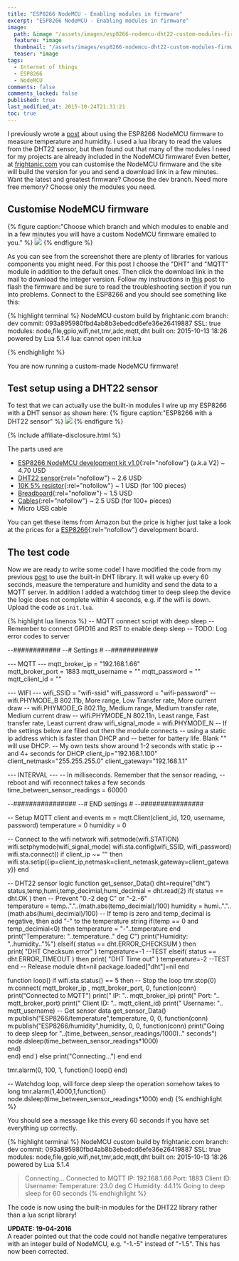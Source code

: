 ```yaml
---
title: "ESP8266 NodeMCU - Enabling modules in firmware"
excerpt: "ESP8266 NodeMCU - Enabling modules in firmware"
image:
  path: &image "/assets/images/esp8266-nodemcu-dht22-custom-modules-firmware-feature.png"
  feature: *image
  thumbnail: "/assets/images/esp8266-nodemcu-dht22-custom-modules-firmware-feature-th.png"
  teaser: *image
tags:
  - Internet of things
  - ESP8266
  - NodeMCU
comments: false
comments_locked: false
published: true
last_modified_at: 2015-10-24T21:31:21
toc: true
---
```

I previously wrote a [post](/projects/esp8266-nodemcu-dht22-mqtt-deep-sleep/) about using the ESP8266 NodeMCU firmware to measure temperature and humidity. I used a lua library to read the values from the DHT22 sensor, but then found out that many of the modules I need for my projects are already included in the NodeMCU firmware! Even better, at [frightanic.com](http://frightanic.com/nodemcu-custom-build/) you can customise the NodeMCU firmware and the site will build the version for you and send a download link in a few minutes. Want the latest and greatest firmware? Choose the dev branch. Need more free memory? Choose only the modules you need.

## Customise NodeMCU firmware
{% figure caption:"Choose which branch and which modules to enable and in a few minutes you will have a custom NodeMCU firmware emailed to you." %}
![](/assets/images/esp8266-nodemcu-dht22-custom-modules-firmware-configure-768.png)
{% endfigure %}

As you can see from the screenshot there are plenty of libraries for various components you might need. For this post I choose the "DHT" and "MQTT" module in addition to the default ones. Then click the download link in the mail to download the integer version. Follow my instructions in [this](/projects/esp8266-development-kit-nodemcu-firmware-update-os-x/) post to flash the firmware and be sure to read the troubleshooting section if you run into problems. Connect to the ESP8266 and you should see something like this:

{% highlight terminal %}
NodeMCU custom build by frightanic.com
	branch: dev
	commit: 093a895980fbd4ab8b3ebedcd6efe36e26419887
	SSL: true
	modules: node,file,gpio,wifi,net,tmr,adc,mqtt,dht
 	built on: 2015-10-13 18:26
  powered by Lua 5.1.4
lua: cannot open init.lua
>
{% endhighlight %}

You are now running a custom-made NodeMCU firmware!

## Test setup using a DHT22 sensor
To test that we can actually use the built-in modules I wire up my ESP8266 with a DHT sensor as shown here:
{% figure caption:"ESP8266 with a DHT22 sensor" %}
![](/assets/images/esp8266-nodemcu-dht22-mqtt-deep-sleep-DHT22.png)
{% endfigure %}

{% include affiliate-disclosure.html %}

The parts used are

* [ESP8266 NodeMCU development kit v1.0](https://www.aliexpress.com/item/V2-4M-4FLASH-NodeMcu-Lua-WIFI-Networking-development-board-Based-ESP8266/32448662166.html){:rel="nofollow"} (a.k.a V2) ~ 4.70 USD
* [DHT22 sensor](https://www.aliexpress.com/af/dht22.html?SearchText=dht22&blanktest=0&origin=n&jump=afs){:rel="nofollow"} ~ 2.6 USD
* [10K 5% resistor](https://www.aliexpress.com/store/product/100pcs-1-4W-5-Carbon-Film-Resistor-10K-11K-12K-15K-18K-ohm/605870_32836975230.html){:rel="nofollow"} ~ 1 USD (for 100 pieces)
* [Breadboard](https://www.aliexpress.com/af/breadboard.html?SearchText=breadboard&blanktest=0&origin=n&jump=afs){:rel="nofollow"} ~ 1.5 USD
* [Cables](https://www.aliexpress.com/af/Breadboard%25252dJumper%25252dCable%25252dWires%25252dKit.html?SearchText=Breadboard+Jumper+Cable+Wires+Kit&blanktest=0&origin=n&jump=afs){:rel="nofollow"} ~ 2.5 USD (for 100+ pieces)
* Micro USB cable

You can get these items from Amazon but the price is higher just take a look at the prices for a [ESP8266](https://www.amazon.com/s/ref=nb_sb_noss_2?url=search-alias%3Daps&field-keywords=nodemcu+development+board){:rel="nofollow"} development board.

## The test code
Now we are ready to write some code! I have modified the code from my previous [post](/projects/esp8266-nodemcu-dht22-mqtt-deep-sleep/) to use the built-in DHT library. It will wake up every 60 seconds, measure the temperature and humidity and send the data to a MQTT server. In addition I added a watchdog timer to deep sleep the device the logic does not complete within 4 seconds, e.g. if the wifi is down. Upload the code as `init.lua`.

{% highlight lua linenos %}
-- MQTT connect script with deep sleep
-- Remember to connect GPIO16 and RST to enable deep sleep
-- TODO: Log error codes to server

--############
--# Settings #
--############

--- MQTT ---
mqtt_broker_ip = "192.168.1.66"     
mqtt_broker_port = 1883
mqtt_username = ""
mqtt_password = ""
mqtt_client_id = ""

--- WIFI ---
wifi_SSID = "wifi-ssid"
wifi_password = "wifi-password"
-- wifi.PHYMODE_B 802.11b, More range, Low Transfer rate, More current draw
-- wifi.PHYMODE_G 802.11g, Medium range, Medium transfer rate, Medium current draw
-- wifi.PHYMODE_N 802.11n, Least range, Fast transfer rate, Least current draw
wifi_signal_mode = wifi.PHYMODE_N
-- If the settings below are filled out then the module connects
-- using a static ip address which is faster than DHCP and
-- better for battery life. Blank "" will use DHCP.
-- My own tests show around 1-2 seconds with static ip
-- and 4+ seconds for DHCP
client_ip="192.168.1.100"
client_netmask="255.255.255.0"
client_gateway="192.168.1.1"

--- INTERVAL ---
-- In milliseconds. Remember that the sensor reading,
-- reboot and wifi reconnect takes a few seconds
time_between_sensor_readings = 60000

--################
--# END settings #
--################

-- Setup MQTT client and events
m = mqtt.Client(client_id, 120, username, password)
temperature = 0
humidity = 0

-- Connect to the wifi network
wifi.setmode(wifi.STATION)
wifi.setphymode(wifi_signal_mode)
wifi.sta.config(wifi_SSID, wifi_password)
wifi.sta.connect()
if client_ip ~= "" then
    wifi.sta.setip({ip=client_ip,netmask=client_netmask,gateway=client_gateway})
end

-- DHT22 sensor logic
function get_sensor_Data()
    dht=require("dht")
    status,temp,humi,temp_decimial,humi_decimial = dht.read(2)
        if( status == dht.OK ) then
            -- Prevent "0.-2 deg C" or "-2.-6"          
            temperature = temp.."."..(math.abs(temp_decimial)/100)
            humidity = humi.."."..(math.abs(humi_decimial)/100)
            -- If temp is zero and temp_decimal is negative, then add "-" to the temperature string
            if(temp == 0 and temp_decimial<0) then
                temperature = "-"..temperature
            end
            print("Temperature: "..temperature.." deg C")
            print("Humidity: "..humidity.."%")
        elseif( status == dht.ERROR_CHECKSUM ) then          
            print( "DHT Checksum error" )
            temperature=-1 --TEST
        elseif( status == dht.ERROR_TIMEOUT ) then
            print( "DHT Time out" )
            temperature=-2 --TEST
        end
    -- Release module
    dht=nil
    package.loaded["dht"]=nil
end

function loop()
    if wifi.sta.status() == 5 then
        -- Stop the loop
        tmr.stop(0)
        m:connect( mqtt_broker_ip , mqtt_broker_port, 0, function(conn)
            print("Connected to MQTT")
            print("  IP: ".. mqtt_broker_ip)
            print("  Port: ".. mqtt_broker_port)
            print("  Client ID: ".. mqtt_client_id)
            print("  Username: ".. mqtt_username)
            -- Get sensor data
            get_sensor_Data()
            m:publish("ESP8266/temperature",temperature, 0, 0, function(conn)
                m:publish("ESP8266/humidity",humidity, 0, 0, function(conn)
                    print("Going to deep sleep for "..(time_between_sensor_readings/1000).." seconds")
                    node.dsleep(time_between_sensor_readings*1000)             
                end)          
            end)
        end )
    else
        print("Connecting...")
    end
end

tmr.alarm(0, 100, 1, function() loop() end)

-- Watchdog loop, will force deep sleep the operation somehow takes to long
tmr.alarm(1,4000,1,function() node.dsleep(time_between_sensor_readings*1000) end)
{% endhighlight %}

You should see a message like this every 60 seconds if you have set everything up correctly.

{% highlight terminal %}
NodeMCU custom build by frightanic.com
	branch: dev
	commit: 093a895980fbd4ab8b3ebedcd6efe36e26419887
	SSL: true
	modules: node,file,gpio,wifi,net,tmr,adc,mqtt,dht
 	built on: 2015-10-13 18:26
  powered by Lua 5.1.4
> Connecting...
Connected to MQTT
  IP: 192.168.1.66
  Port: 1883
  Client ID:
  Username:
Temperature: 23.0 deg C
Humidity: 44.1%
Going to deep sleep for 60 seconds
{% endhighlight %}

The code is now using the built-in modules for the DHT22 library rather than a lua script library!

**UPDATE: 19-04-2016**  
A reader pointed out that the code could not handle negative temperatures with an integer build of NodeMCU, e.g. "-1.-5" instead of "-1.5". This has now been corrected.
